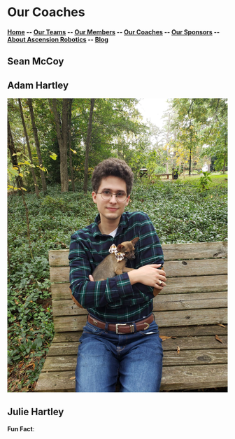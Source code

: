 # Our Coaches


#### [Home](../README.md) -- [Our Teams](../teams/README.md) -- [Our Members](../members/README.md) -- [Our Coaches](README.md) -- [Our Sponsors](../sponsors/README.md) -- [About Ascension Robotics](../about.md) -- [Blog](../blog/README.md)

## Sean McCoy

## Adam Hartley

![adam](adam.jpg)

## Julie Hartley
**Fun Fact**:
